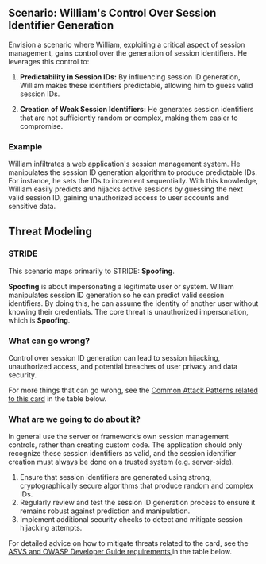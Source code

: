 ## Scenario: William's Control Over Session Identifier Generation

Envision a scenario where William, exploiting a critical aspect of session management, gains control over the generation of session identifiers. He leverages this control to:

1. **Predictability in Session IDs:** By influencing session ID generation, William makes these identifiers predictable, allowing him to guess valid session IDs.

2. **Creation of Weak Session Identifiers:** He generates session identifiers that are not sufficiently random or complex, making them easier to compromise.

### Example

William infiltrates a web application's session management system. He manipulates the session ID generation algorithm to produce predictable IDs. For instance, he sets the IDs to increment sequentially. With this knowledge, William easily predicts and hijacks active sessions by guessing the next valid session ID, gaining unauthorized access to user accounts and sensitive data.

## Threat Modeling

### STRIDE

This scenario maps primarily to STRIDE: **Spoofing**.

**Spoofing** is about impersonating a legitimate user or system.
William manipulates session ID generation so he can predict valid session identifiers.
By doing this, he can assume the identity of another user without knowing their credentials.
The core threat is unauthorized impersonation, which is **Spoofing**.

### What can go wrong?

Control over session ID generation can lead to session hijacking, unauthorized access, and potential breaches of user privacy and data security.

For more things that can go wrong, see the [Common Attack Patterns related to this card](#mapping 'Common Attack Patterns related to this card [internal]') in the table below.

### What are we going to do about it?

In general use the server or framework’s own session management controls, rather than creating custom code. The application should only recognize these session identifiers as valid, and the session identifier creation must always be done on a trusted system (e.g. server-side).

1. Ensure that session identifiers are generated using strong, cryptographically secure algorithms that produce random and complex IDs.
2. Regularly review and test the session ID generation process to ensure it remains robust against prediction and manipulation.
3. Implement additional security checks to detect and mitigate session hijacking attempts.

For detailed advice on how to mitigate threats related to the card, see the [ASVS and OWASP Developer Guide requirements ](#mapping 'ASVS and OWASP Developer Guide requirements [internal]') in the table below.
